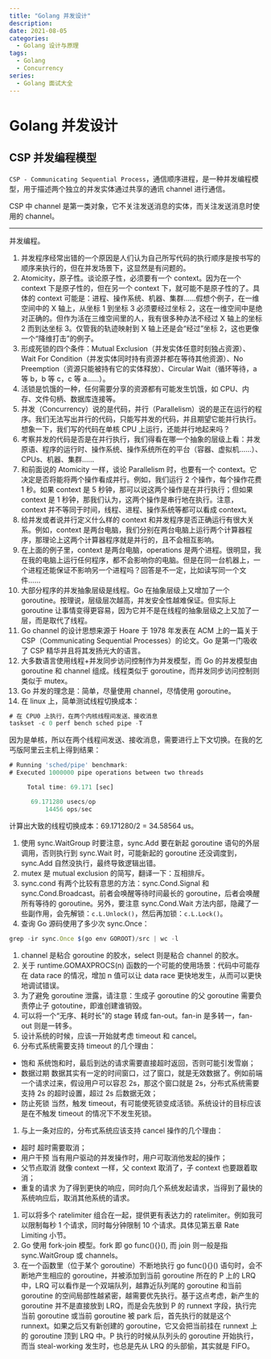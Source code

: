 ```yaml
---
title: "Golang 并发设计"
description: 
date: 2021-08-05
categories:
  - Golang 设计与原理
tags:
  - Golang
  - Concurrency
series:	
  - Golang 面试大全
---
```


# Golang 并发设计

## CSP 并发编程模型

`CSP - Communicating Sequential Process`，通信顺序进程，是一种并发编程模型，用于描述两个独立的并发实体通过共享的通讯 channel 进行通信。

CSP 中 channel 是第一类对象，它不关注发送消息的实体，而关注发送消息时使用的 channel。



***

并发编程。

1. 并发程序经常出错的一个原因是人们认为自己所写代码的执行顺序是按书写的顺序来执行的，但在并发场景下，这显然是有问题的。
2. Atomicity，原子性。谈论原子性，必须要有一个 context。因为在一个 context 下是原子性的，但在另一个 context 下，就可能不是原子性的了。具体的 context 可能是：进程、操作系统、机器、集群……假想个例子，在一维空间中的 X 轴上，从坐标 1 到坐标 3 必须要经过坐标 2，这在一维空间中是绝对正确的。但作为活在三维空间里的人，我有很多种办法不经过 X 轴上的坐标 2 而到达坐标 3。仅管我的轨迹映射到 X 轴上还是会“经过”坐标 2，这也更像一个“降维打击”的例子。
3. 形成死锁的四个条件：Mutual Exclusion（并发实体任意时刻独占资源）、Wait For Condition（并发实体同时持有资源并都在等待其他资源）、No Preemption（资源只能被持有它的实体释放）、Circular Wait（循环等待，a 等 b，b 等 c，c 等 a……）。
4. 活锁是饥饿的一种，任何需要分享的资源都有可能发生饥饿，如 CPU、内存、文件句柄、数据库连接等。
5. 并发（Concurrency）说的是代码，并行（Parallelism）说的是正在运行的程序。我们无法写出并行的代码，只能写并发的代码，并且期望它能并行执行。想象一下，我们写的代码在单核 CPU 上运行，还能并行地起来吗？
6. 考察并发的代码是否是在并行执行，我们得看在哪一个抽象的层级上看：并发原语、程序的运行时、操作系统、操作系统所在的平台（容器、虚拟机……）、CPUs、机器、集群……
7. 和前面说的 Atomicity 一样，谈论 Parallelism 时，也要有一个 context。它决定是否将能将两个操作看成并行。例如，我们运行 2 个操作，每个操作花费 1 秒。如果 context 是 5 秒钟，那可以说这两个操作是在并行执行；但如果 context 是 1 秒钟，那我们认为，这两个操作是串行地在执行。注意，context 并不等同于时间，线程、进程、操作系统等都可以看成 context。
8. 给并发或者说并行定义什么样的 context 和并发程序是否正确运行有很大关系。例如，context 是两台电脑，我们分别在两台电脑上运行两个计算器程序，那理论上这两个计算器程序就是并行的，且不会相互影响。
9. 在上面的例子里，context 是两台电脑，operations 是两个进程。很明显，我在我的电脑上运行任何程序，都不会影响你的电脑。但是在同一台机器上，一个进程还能保证不影响另一个进程吗？回答是不一定，比如读写同一个文件……
10. 大部分程序的并发抽象层级是线程。Go 在抽象层级上又增加了一个 goroutine。按理说，层级层次越高，并发安全性越难保证。但实际上 goroutine 让事情变得更容易，因为它并不是在线程的抽象层级之上又加了一层，而是取代了线程。
11. Go channel 的设计思想来源于 Hoare 于 1978 年发表在 ACM 上的一篇关于 CSP（Communicating Sequential Processes）的论文。Go 是第一门吸收了 CSP 精华并且将其发扬光大的语言。
12. 大多数语言使用线程+并发同步访问控制作为并发模型，而 Go 的并发模型由 goroutine 和 channel 组成。线程类似于 goroutine，而并发同步访问控制则类似于 mutex。
13. Go 并发的理念是：简单，尽量使用 channel，尽情使用 goroutine。
14. 在 linux 上，简单测试线程切换成本：

```javascript
# 在 CPU0 上执行，在两个内核线程间发送、接收消息
taskset -c 0 perf bench sched pipe -T
```

因为是单核，所以在两个线程间发送、接收消息，需要进行上下文切换。在我的乞丐版阿里云主机上得到结果：

```javascript
# Running 'sched/pipe' benchmark:
# Executed 1000000 pipe operations between two threads

     Total time: 69.171 [sec]

      69.171280 usecs/op
          14456 ops/sec
```

计算出大致的线程切换成本：69.171280/2 = 34.58564 us。

1. 使用 sync.WaitGroup 时要注意，sync.Add 要在新起 goroutine 语句的外层调用，否则执行到 sync.Wait 时，可能新起的 goroutine 还没调度到，sync.Add 自然没执行，最终导致逻辑出错。
2. mutex 是 mutual exclusion 的简写，翻译一下：互相排斥。
3. sync.cond 有两个比较有意思的方法：sync.Cond.Signal 和 sync.Cond.Broadcast。前者会唤醒等待时间最长的 goroutine，后者会唤醒所有等待的 goroutine。另外，要注意 sync.Cond.Wait 方法内部，隐藏了一些副作用，会先解锁：`c.L.Unlock()`，然后再加锁：`c.L.Lock()`。
4. 查询 Go 源码使用了多少次 sync.Once：

```javascript
grep -ir sync.Once $(go env GOROOT)/src | wc -l
```

1. channel 是粘合 goroutine 的胶水，select 则是粘合 channel 的胶水。
2. 关于 runtime.GOMAXPROCS(n) 函数的一个可能的使用场景：代码中可能存在 data race 的情况，增加 n 值可以让 data race 更快地发生，从而可以更快地调试错误。
3. 为了避免 goroutine 泄露，请注意：生成子 goroutine 的父 goroutine 需要负责停止子 gotoutine，即谁创建谁销毁。
4. 可以将一个“无序、耗时长”的 stage 转成 fan-out。fan-in 是多转一，fan-out 则是一转多。
5. 设计系统的时候，应该一开始就考虑 timeout 和 cancel。
6. 分布式系统需要支持 timeout 的几个理由：

- 饱和 系统饱和时，最后到达的请求需要直接超时返回，否则可能引发雪崩；
- 数据过期 数据其实有一定的时间窗口，过了窗口，就是无效数据了。例如前端一个请求过来，假设用户可以容忍 2s，那这个窗口就是 2s，分布式系统需要支持 2s 的超时设置，超过 2s 后数据无效；
- 防止死锁 当然，触发 timeout，有可能使死锁变成活锁。系统设计的目标应该是在不触发 timeout 的情况下不发生死锁。

1. 与上一条对应的，分布式系统应该支持 cancel 操作的几个理由：

- 超时 超时需要取消；
- 用户干预 当有用户驱动的并发操作时，用户可取消他发起的操作；
- 父节点取消 就像 context 一样，父 context 取消了，子 context 也要跟着取消；
- 重复的请求 为了得到更快的响应，同时向几个系统发起请求，当得到了最快的系统响应后，取消其他系统的请求。

1. 可以将多个 ratelimiter 组合在一起，提供更有表达力的 ratelimiter。例如我可以限制每秒 1 个请求，同时每分钟限制 10 个请求。具体见第五章 Rate Limiting 小节。
2. Go 使用 fork-join 模型。fork 即 go func(){}(), 而 join 则一般是指 sync.WaitGroup 或 channels。
3. 在一个函数里（位于某个 goroutine）不断地执行 go func(){}() 语句时，会不断地产生相应的 goroutine，并被添加到当前 goroutine 所在的 P 上的 LRQ 中，LRQ 可以看作是一个双端队列，越靠近队列尾的 goroutine 和当前 goroutine 的空间局部性越紧密，越需要优先执行。基于这点考虑，新产生的 goroutine 并不是直接放到 LRQ，而是会先放到 P 的 runnext 字段，执行完当前 goroutine 或当前 goroutine 被 park 后，首先执行的就是这个 runnext。如果之后又有新创建的 goroutine，它又会把当前挂在 runnext 上的 goroutine 顶到 LRQ 中。P 执行的时候从队列头的 goroutine 开始执行，而当 steal-working 发生时，也总是先从 LRQ 的头部偷，其实就是 FIFO。

